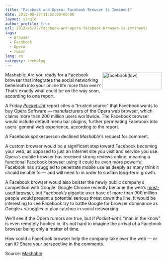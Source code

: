 ```yaml
---
title: "Facebook and Opera: Facebook Browser Is Imminent"
date: 2012-05-27T11:52:00+00:00
layout: single
author_profile: true
url: 2012/05/27/facebook-and-opera-facebook-browser-is-imminent/
tags:
  - Browser
  - Facebook
  - Opera
  - rumor
lang: en
category: techblog
---
```

[<img title="facebook(low)" border="0" alt="facebook(low)" align="right" src="http://lh6.ggpht.com/-cvo0l9jdkD8/T8IOacKePBI/AAAAAAAAGGo/Kh7k0PIcXMo/facebook%252528low%252529_thumb.jpg?imgmax=800" width="191" height="55" />](http://lh3.ggpht.com/-EL02lym5yAQ/T8IOXJ08DEI/AAAAAAAAGGg/tO_7IiTuM_4/s1600-h/facebook%252528low%252529%25255B2%25255D.jpg)Mashable: Are you ready for a Facebook browser that integrates the social networking behemoth into your online life more than ever? That’s exactly what could be on the way soon, according to one report. 

A Friday [_Pocket-lint_](http://www.pocket-lint.com/news/45795/facebook-browser-opera-software-buyout) report cites a “trusted source” that Facebook wants to buy Opera Software — manufacturers of the Opera web browser, which claims more than 200 million users worldwide. The Facebook browser would include default menu bar plugins, further permeating Facebook into users’ general web experience, according to the report. 

A Facebook spokesperson declined _Mashable_‘s request for comment. 

A custom browser would be a significant step toward Facebook _becoming_ your web, as opposed to just an Internet site you visit and service you use. Opera’s mobile browser has received strong reviews online, meaning a functional Facebook browser using it could be even more powerful. Facebook has struggled to penetrate mobile use as deeply as many think it should be able to — and will need to in order to sustain long-term growth. 

A Facebook browser would also bolster the newly public company’s competition with Google. Google Chrome recently became the web’s [most-used browser](http://mashable.com/2012/05/21/chrome-is-tops/), but Facebook’s gigantic user base of more than 900 million people would present a potential serious threat down the line. It would be interesting to see Facebook try to battle Google for browser dominance as Google+ struggles to play catchup in social networking. 

We’ll see if the Opera rumors are true, but if _Pocket-lint_‘s “man in the know” is even remotely hooked in, it’s not hard to imagine the arrival of a Facebook browser being only a matter of time. 

How could a Facebook browser help the company take over the web — or can it? Share your perspective in the comments. 

Source: <a href="http://mashable.com/2012/05/25/facebook-browser/" target="_blank">Mashable</a>